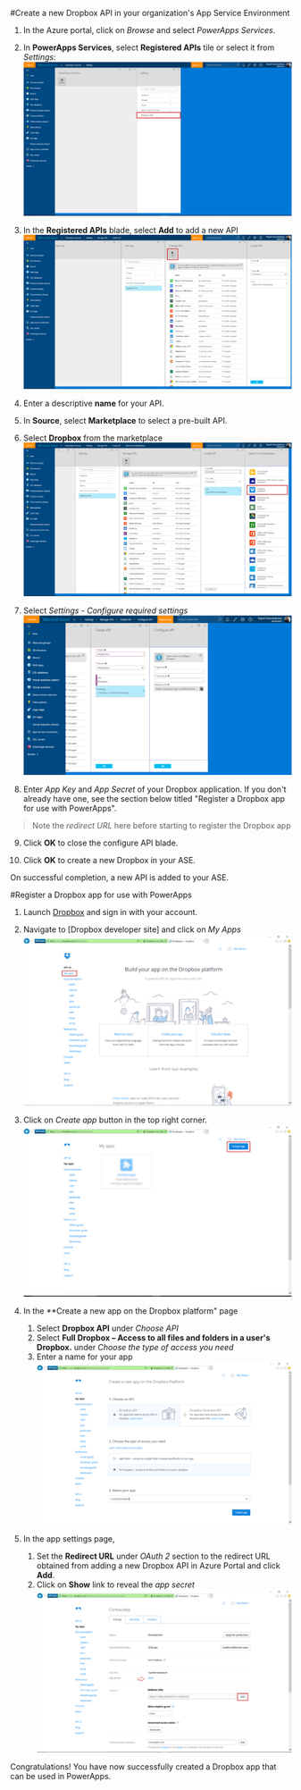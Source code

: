 <properties
	pageTitle="Add Dropbox API in PowerApps| Azure"
	description="Add a new Dropbox API in your organization's App Service Environment"
	services="powerapps"
	documentationCenter="" 
	authors="rajeshramabathiran"
	manager="dwerde"
	editor=""/>

<tags
   ms.service="powerapps"
   ms.devlang="na"
   ms.topic="article"
   ms.tgt_pltfrm="na"
   ms.workload="na" 
   ms.date="11/17/2015"
   ms.author="rajram"/>

#Create a new Dropbox API in your organization's App Service Environment

1. In the Azure portal, click on _Browse_ and select _PowerApps Services_. 

2. In **PowerApps Services**, select **Registered APIs** tile or select it from *Settings*:  
![Browse to registered apis][4]

3. In the **Registered APIs** blade, select **Add** to add a new API
![Add API][5]

4. Enter a descriptive **name** for your API.  
	
5. In **Source**, select **Marketplace** to select a pre-built API. 
	
6. Select **Dropbox** from the marketplace
![select dropbox api][6]

7. Select *Settings - Configure required settings*
![configure dropbox API settings][7]

8. Enter *App Key* and *App Secret* of your Dropbox application. If you don't already have one, see the section below titled "Register a Dropbox app for use with PowerApps". 
> Note the _redirect URL_ here before starting to register the Dropbox app

9. Click **OK** to close the configure API blade.

10. Click **OK** to create a new Dropbox in your ASE.

On successful completion, a new API is added to your ASE.

#Register a Dropbox app for use with PowerApps

1. Launch [Dropbox][1] and sign in with your account.

2. Navigate to [Dropbox developer site] and click on _My Apps_
![Dropbox developer site][8]

3. Click on _Create app_ button in the top right corner.
![Dropbox create app][9]

4. In the **Create a new app on the Dropbox platform" page
	1. Select **Dropbox API** under _Choose API_
	2. Select **Full Dropbox – Access to all files and folders in a user's Dropbox.** under _Choose the type of access you need_
	3. Enter a name for your app
![Dropbox create app page 1][10]  

5. In the app settings page, 
	1. Set the **Redirect URL** under _OAuth 2_ section to the redirect URL obtained from adding a new Dropbox API in Azure Portal and click **Add**.
	2. Click on **Show** link to reveal the _app secret_
![Dropbox create app page 2][11]

Congratulations! You have now successfully created a Dropbox app that can be used in PowerApps.


<!--References-->
[1]: https://www.dropbox.com/login
[2]: https://www.dropbox.com/developers/apps/create
[3]: https://www.dropbox.com/developers/apps
[4]: ./media/powerapps-create-api-from-marketplace-dropbox/browse-to-registered-apis.PNG
[5]: ./media/powerapps-create-api-from-marketplace-dropbox/add-api.PNG
[6]: ./media/powerapps-create-api-from-marketplace-dropbox/select-dropbox-api.PNG
[7]: ./media/powerapps-create-api-from-marketplace-dropbox/configure-dropbox-api.PNG
[8]: ./media/powerapps-create-api-from-marketplace-dropbox/dropbox-developer-site.PNG
[9]: ./media/powerapps-create-api-from-marketplace-dropbox/dropbox-create-app.PNG
[10]: ./media/powerapps-create-api-from-marketplace-dropbox/dropbox-create-app-page1.PNG
[11]: ./media/powerapps-create-api-from-marketplace-dropbox/dropbox-create-app-page2.PNG
